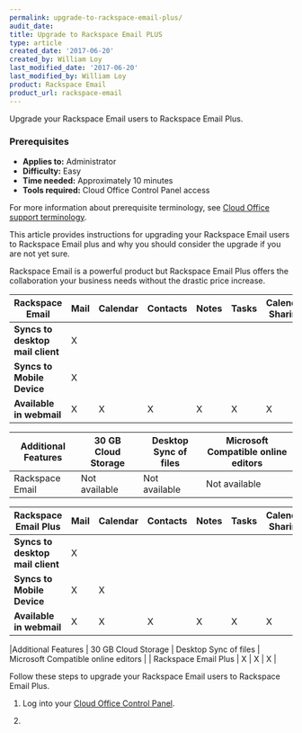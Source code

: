 ```yaml
---
permalink: upgrade-to-rackspace-email-plus/
audit_date:
title: Upgrade to Rackspace Email PLUS
type: article
created_date: '2017-06-20'
created_by: William Loy
last_modified_date: '2017-06-20'
last_modified_by: William Loy
product: Rackspace Email
product_url: rackspace-email
---
```

Upgrade your Rackspace Email users to Rackspace Email Plus.

### Prerequisites

- **Applies to:** Administrator
- **Difficulty:** Easy
- **Time needed:** Approximately 10 minutes
- **Tools required:** Cloud Office Control Panel access

For more information about prerequisite terminology, see [Cloud Office support terminology](/how-to/cloud-office-support-terminology/).

This article provides instructions for upgrading your Rackspace Email users to Rackspace Email plus and why you should consider the
upgrade if you are not yet sure.

Rackspace Email is a powerful product but Rackspace Email Plus offers the collaboration your business needs without the
drastic price increase.


| Rackspace Email | Mail | Calendar | Contacts | Notes | Tasks | Calendar Sharing |
|---|---|---|---|---|---|---|
|**Syncs to desktop mail client**| X | | | | | |
|**Syncs to Mobile Device**| X | | | | | |
|**Available in webmail**|  X | X | X | X | X | X |

|Additional Features | 30 GB Cloud Storage | Desktop Sync of files | Microsoft Compatible online editors |
|---|---|---|---|
| Rackspace Email | Not available | Not available | Not available |


| Rackspace Email Plus | Mail | Calendar | Contacts | Notes | Tasks | Calendar Sharing |
|---|---|---|---|---|---|---|
|**Syncs to desktop mail client**| X |  |  |  | | |
|**Syncs to Mobile Device**| X | X | | | |  |
|**Available in webmail**| X | X | X | X | X | X |

|Additional Features | 30 GB Cloud Storage | Desktop Sync of files | Microsoft Compatible online editors |
| Rackspace Email Plus | X | X | X |



Follow these steps to upgrade your Rackspace Email users to Rackspace Email Plus.

1. Log into your [Cloud Office Control Panel](https://cp.rackspace.com/Login.aspx?ReturnUrl=%2f "Cloud Office Control Panel").

2.
